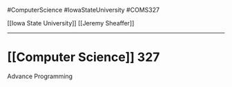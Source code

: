 #ComputerScience  #IowaStateUniversity  #COMS327 

[[Iowa State University]] 
[[Jeremy Sheaffer]]

---

# [[Computer Science]] 327

Advance  Programming